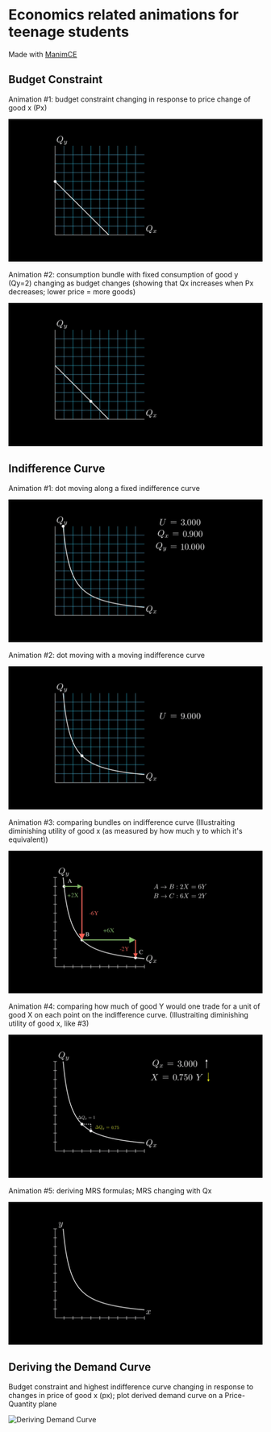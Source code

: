 # Economics related animations for teenage students

Made with [ManimCE](https://docs.manim.community/en/stable/index.html#)


## Budget Constraint

Animation #1: budget constraint changing in response to price change of good x (Px)

![Budget Constraint Intro-1](out/BudgetConstraintIntro-1.gif)

Animation #2: consumption bundle with fixed consumption of good y (Qy=2) changing as budget changes (showing that Qx increases when Px decreases; lower price = more goods)

![Budget Constraint Intro-2](out/BudgetConstraintIntro-2.gif)

## Indifference Curve

Animation #1: dot moving along a fixed indifference curve
    
![Indifference Curve Intro-1](out/IndifferenceCurveIntro-1.gif)

Animation #2: dot moving with a moving indifference curve

![Indifference Curve Intro-2](out/IndifferenceCurveIntro-2.gif)

Animation #3: comparing bundles on indifference curve (Illustraiting diminishing utility of good x (as measured by how much y to which it's equivalent))

![Indifference Curve Intro-3](out/IndifferenceCurveIntro-3.gif)

Animation #4: comparing how much of good Y would one trade for a unit of good X on each point on the indifference curve. (Illustraiting diminishing utility of good x, like #3)

![Indifference Curve Intro-4](out/IndifferenceCurveIntro-4.gif)

Animation #5: deriving MRS formulas; MRS changing with Qx

![Indifference Curve Intro-5](out/IndifferenceCurveIntro-5.gif)


## Deriving the Demand Curve

Budget constraint and highest indifference curve changing in response to changes in price of good x (px); plot derived demand curve on a Price-Quantity plane 

![Deriving Demand Curve](out/DerivingDemandCurve.gif)

